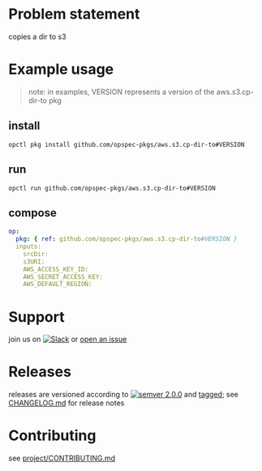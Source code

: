 # Problem statement
copies a dir to s3

# Example usage

> note: in examples, VERSION represents a version of the aws.s3.cp-dir-to pkg

## install

```shell
opctl pkg install github.com/opspec-pkgs/aws.s3.cp-dir-to#VERSION
```

## run

```
opctl run github.com/opspec-pkgs/aws.s3.cp-dir-to#VERSION
```

## compose

```yaml
op:
  pkg: { ref: github.com/opspec-pkgs/aws.s3.cp-dir-to#VERSION }
  inputs:
    srcDir:
    s3URI:
    AWS_ACCESS_KEY_ID:
    AWS_SECRET_ACCESS_KEY:
    AWS_DEFAULT_REGION:
```

# Support

join us on [![Slack](https://opspec-slackin.herokuapp.com/badge.svg)](https://opspec-slackin.herokuapp.com/)
or [open an issue](https://github.com/opspec-pkgs/aws.s3.cp-dir-to/issues)

# Releases

releases are versioned according to
[![semver 2.0.0](https://img.shields.io/badge/semver-2.0.0-brightgreen.svg)](http://semver.org/spec/v2.0.0.html)
and [tagged](https://git-scm.com/book/en/v2/Git-Basics-Tagging); see
[CHANGELOG.md](CHANGELOG.md) for release notes

# Contributing

see [project/CONTRIBUTING.md](https://github.com/opspec-pkgs/project/blob/master/CONTRIBUTING.md)
